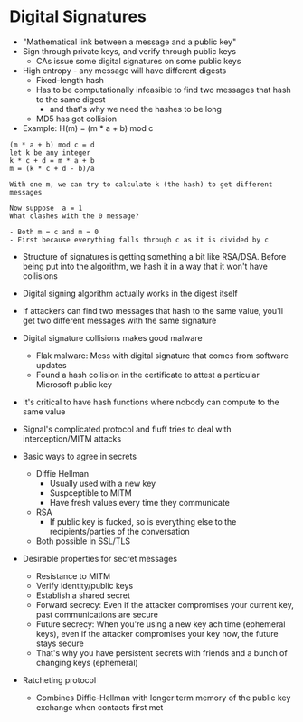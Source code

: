 # Digital Signatures
- "Mathematical link between a message and a public key"
- Sign through private keys, and verify through public keys
  - CAs issue some digital signatures on some public keys
- High entropy - any message will have different digests 
  - Fixed-length hash
  - Has to be computationally infeasible to find two messages that hash to the same digest
    - and that's why we need the hashes to be long
  - MD5 has got collision
- Example: H(m) = (m * a + b) mod c

```
(m * a + b) mod c = d
let k be any integer
k * c + d = m * a + b
m = (k * c + d - b)/a

With one m, we can try to calculate k (the hash) to get different messages 

Now suppose  a = 1 
What clashes with the 0 message?

- Both m = c and m = 0 
- First because everything falls through c as it is divided by c

```

- Structure of signatures is getting something a bit like RSA/DSA. Before being put into the algorithm, we hash it in a way that it won't have collisions
- Digital signing algorithm actually works in the digest itself
- If attackers can find two messages that hash to the same value, you'll get two different messages with the same signature
- Digital signature collisions makes good malware 
  - Flak malware: Mess with digital signature that comes from software updates
  - Found a hash collision in the certificate to attest a particular Microsoft public key
- It's critical to have hash functions where nobody can compute to the same value
- Signal's complicated protocol and fluff tries to deal with interception/MITM attacks

- Basic ways to agree in secrets
  - Diffie Hellman
    - Usually used with a new key 
    - Suspceptible to MITM
    - Have fresh values every time they communicate
  - RSA
    - If public key is fucked, so is everything else to the recipients/parties of the conversation
  - Both possible in SSL/TLS

- Desirable properties for secret messages
  - Resistance to MITM
  - Verify identity/public keys
  - Establish a shared secret 
  - Forward secrecy: Even if the attacker compromises your current key, past communications are secure
  - Future secrecy: When you're using a new key ach time (ephemeral keys), even if the attacker compromises your key now, the future stays secure 
  - That's why you have persistent secrets with friends and a bunch of changing keys (ephemeral)
- Ratcheting protocol
  - Combines Diffie-Hellman with longer term memory of the public key exchange when contacts first met